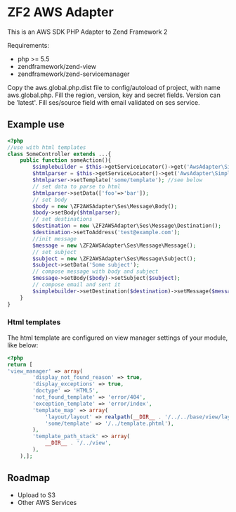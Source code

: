 ZF2 AWS Adapter
===============

This is an AWS SDK PHP Adapter to Zend Framework 2

Requirements:
- php >= 5.5
- zendframework/zend-view
- zendframework/zend-servicemanager

Copy the aws.global.php.dist file to config/autoload of project, with name aws.global.php. Fill the region, version, key and secret fields. Version can be 'latest'. Fill ses/source field with email validated on ses service.

## Example use

```php
<?php
//use with html templates
class SomeController extends ...{
    public function someAction(){
        $simplebuilder = $this->getServiceLocator()->get('AwsAdapter\Simple\EmailBuilder');
        $htmlparser = $this->getServiceLocator()->get('AwsAdapter\Simple\HtmlParser');
        $htmlparser->setTemplate('some/template'); //see below
        // set data to parse to html
        $htmlparser->setData(['foo'=>'bar']);
        // set body
        $body = new \ZF2AWSAdapter\Ses\Message\Body();
        $body->setBody($htmlparser);
        // set destinations
        $destination = new \ZF2AWSAdapter\Ses\Message\Destination();
        $destination->setToAddress('test@example.com');
        //init message
        $message = new \ZF2AWSAdapter\Ses\Message\Message();
        // set subject
        $subject = new \ZF2AWSAdapter\Ses\Message\Subject();
        $subject->setData('Some subject');
        // compose message with body and subject
        $message->setBody($body)->setSubject($subject);
        // compose email and sent it
        $simplebuilder->setDestination($destination)->setMessage($message)->sendEmail();
    }
}
```
### Html templates

The html template are configured on view manager settings of your module, like below:

```php
<?php
return [
'view_manager' => array(
        'display_not_found_reason' => true,
        'display_exceptions' => true,
        'doctype' => 'HTML5',
        'not_found_template' => 'error/404',
        'exception_template' => 'error/index',
        'template_map' => array(
            'layout/layout' => realpath(__DIR__ . '/../../base/view/layout/layout.phtml'),
            'some/template' => '/../template.phtml'),    
        ),
        'template_path_stack' => array(
            __DIR__ . '/../view',
        ),
    ),];
```

## Roadmap

- Upload to S3
- Other AWS Services